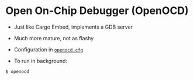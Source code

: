 # Open On-Chip Debugger (OpenOCD)

- Just like Cargo Embed, implements a GDB server

- Much more mature, not as flashy

- Configuration in [`openocd.cfg`](../../includes/openocd.cfg.md)

- To run in background:

```bash
$ openocd
```